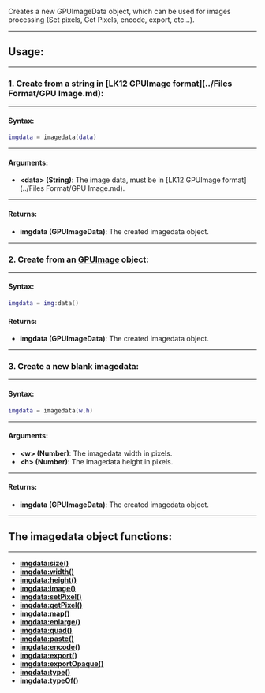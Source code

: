 Creates a new GPUImageData object, which can be used for images processing (Set pixels, Get Pixels, encode, export, etc...).

---

## Usage:

---

### 1. Create from a string in [LK12 GPUImage format](../Files Format/GPU Image.md):

---

#### Syntax:
```lua
imgdata = imagedata(data)
```

---

#### Arguments:

* **<data\> (String)**: The image data, must be in [LK12 GPUImage format](../Files Format/GPU Image.md).

---

#### Returns:

* **imgdata (GPUImageData)**: The created imagedata object.

---

### 2. Create from an [GPUImage](image.md) object:

---

#### Syntax:
```lua
imgdata = img:data()
```

#### Returns:

* **imgdata (GPUImageData)**: The created imagedata object.

---

### 3. Create a new blank imagedata:

---

#### Syntax:
```lua
imgdata = imagedata(w,h)
```

---

#### Arguments:

* **<w\> (Number)**: The imagedata width in pixels.
* **<h\> (Number)**: The imagedata height in pixels.

---

#### Returns:

* **imgdata (GPUImageData)**: The created imagedata object.

---

## The imagedata object functions:

---

* [**imgdata:size()**](imagedata.size.md)
* [**imgdata:width()**](imagedata.width.md)
* [**imgdata:height()**](imagedata.height.md)
* [**imgdata:image()**](imagedata.image.md)
* [**imgdata:setPixel()**](imagedata.setPixel.md)
* [**imgdata:getPixel()**](imagedata.getPixel.md)
* [**imgdata:map()**](imagedata.map.md)
* [**imgdata:enlarge()**](imagedata.enlarge.md)
* [**imgdata:quad()**](imagedata.quad.md)
* [**imgdata:paste()**](imagedata.paste.md)
* [**imgdata:encode()**](imagedata.encode.md)
* [**imgdata:export()**](imagedata.export.md)
* [**imgdata:exportOpaque()**](imagedata.exportOpaque.md)
* [**imgdata:type()**](imagedata.type.md)
* [**imgdata:typeOf()**](imagedata.typeOf.md)